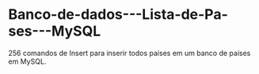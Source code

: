 # Banco-de-dados---Lista-de-Pa-ses---MySQL
256 comandos de Insert para inserir todos países em um banco de países em MySQL.

